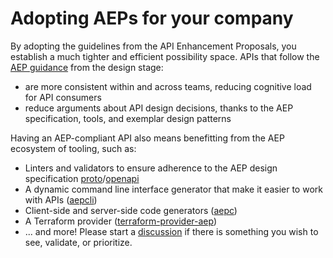 # Adopting AEPs for your company

By adopting the guidelines from the API Enhancement Proposals, you establish a
much tighter and efficient possibility space. APIs that follow the
[AEP guidance](https://aep.dev) from the design stage:

- are more consistent within and across teams, reducing cognitive load for API
  consumers
- reduce arguments about API design decisions, thanks to the AEP specification,
  tools, and exemplar design patterns

Having an AEP-compliant API also means benefitting from the AEP ecosystem of
tooling, such as:

- Linters and validators to ensure adherence to the AEP design specification
  [proto]()/[openapi]()
- A dynamic command line interface generator that make it easier to work with
  APIs ([aepcli](https://github.com/aep-dev/aepcli))
- Client-side and server-side code generators
  ([aepc](https://github.com/aep-dev/aepc))
- A Terraform provider
  ([terraform-provider-aep](https://github.com/aep-dev/terraform-provider-aep))
- ... and more! Please start a
  [discussion](https://github.com/aep-dev/aep.dev/discussions) if there is
  something you wish to see, validate, or prioritize.

